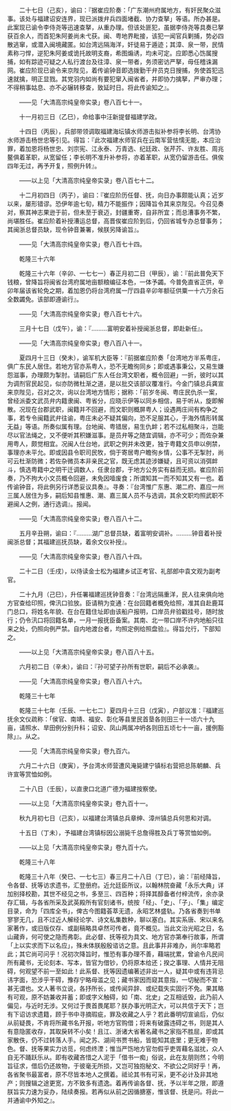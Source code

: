 <!-- { "loadSidebar": true } -->
　　二十七日（己亥），谕曰：『据崔应阶奏：「广东潮州府属地方，有奸民聚众滋事。该处与福建诏安连界，现已派拨弁兵四面堵截、协力查拏」等语。所办甚是。此案现已谕令李侍尧等迅速查拏，从重办理。但该处匪犯，虽据李侍尧等具奏已拏获百余人，而首犯朱阿姜尚未弋获。闽、粤地界毗接，该犯一闻官兵剿捕，势必四散逃窜，或潜入闽境藏匿。如台湾远隔海洋，奸徒易于遁迹；其漳、泉一带，民情素称刁悍，逆犯朱阿姜或诡托故明支裔，希图煽诱，均未可定。应即悉心饬属搜捕，如有踪迹可疑之人私行渡台及往漳、泉一带者，务须密访严拏，毋任稽诛漏网。崔应阶现已谕令来京陛见，着传谕钟音即选拨勤干弁员克日搜捕，务使首犯迅速就擒，明正显戮。其党羽内如尚有要犯窜入闽省者，并即协力擒拏，严审办理；不得稍事姑息、亦不必辗转移查，致延时日。将此传谕知之』。 

　　——见「大清高宗纯皇帝实录」卷八百七十一。 

　　十一月初三日（乙巳），命给事中汪新提督福建学政。 

　　十四日（丙辰），兵部带领调取福建海坛镇水师游击拟补参将李长明、台湾协水师游击杨世忠等引见。得旨：『此次福建水师官兵在云南军营怯懦无能，本应治罪，着加恩将杨世忠、刘宗宪、江永泰、万青选、纪廷政、张芹芥、许友胜、周兆鳌俱着革职，从宽留任；李长明不准升补参将，亦着革职，从宽仍留游击任。俱俟四年无过，再予开复，照例升转』。 

　　——以上见「大清高宗纯皇帝实录」卷八百七十二。 

　　十二月初四日（丙子），谕曰：『崔应阶历任督、抚，向日办事颇能认真；近岁以来，屡形错谬。恐伊年逾七旬，精力不能振作；因降旨令其来京陛见。今召见奏对，察其神志果逊于前，但未至于衰迈，封疆重寄，自非所宜；而总漕事务不繁，尚堪胜任。崔应阶着补授漕运总督，高晋俟崔应阶到后，仍回省城专办总督事务；其闽浙总督员缺，现令钟音兼署，候朕另降谕旨』。 

　　——见「大清高宗纯皇帝实录」卷八百七十四。 

　　乾隆三十六年 

　　乾隆三十六年（辛卯、一七七一）春正月初二日（甲辰），谕：『前此普免天下钱粮，曾降旨将闽省台湾府属地亩额粮编征本色，一体予蠲。今普免直省正供，辛卯年届该省轮免之期，着加恩仍将台湾府属一厅四县辛卯年额征供粟一十六万余石全数蠲免。该部即遵谕行』。 

　　——见「大清高宗纯皇帝实录」卷八百七十六。 

　　三月十七日（戊午），谕：『………富明安着补授闽浙总督，即赴新任』。 

　　——见「大清高宗纯皇帝实录」卷八百八十一。 

　　夏四月十三日（癸未），谕军机大臣等：『前据崔应阶奏「台湾地方半系粤庄，俱广东民人居住。若地方官亦系粤人，恐不无瞻徇同乡；即或遇事秉公，又易生嫌怨滋事，办理颇为掣肘。请嗣后广东人任台湾文职者，概令回避」一折，彼时以其为调剂官民起见，似亦防微杜渐之道，是以批交该部议覆准行。今金门镇总兵龚宣来京陛见，召对之次，询以台湾地方情形；据称：「前岁冬闽、粤庄民仇杀一案，曾经派委文武员弁内籍隶闽、粤省分，应晓示伊等以同乡相信，易于听从，旋即解散。况现在台郡武职，闽籍并不回避，而文职则概屏粤人；设遇两庄间有构争之事，若专令闽籍武弁往谕，粤庄未必不疑其偏向，恐不足服其心，于海外情形转属无益」等语。所奏似属有理。台地闽、粤错居，易生仇衅；若不过私相聚斗，岂能尽以官法绳之，又不便听其积嫌滋事。是员弁等之随宜调辑，亦不可少；而佐杂兼用粤人，颇觉相宜。况闽人仕台地，武职之例并未改更，独于粤籍文员申以例禁，事理亦未平允。即或因县令职司民牧，倘于寄居粤户瞻徇乡情，公事不无掣肘，尚可云杜渐防微；若佐杂微员本非亲民之官，既无虑其迹涉嫌疑，且可资以消弭衅斗，慎选粤籍中之明干迁调数人，任隶台郡，于地方公务实有益而无损。崔应阶前奏，乃不拘大小文员概令回避，未免因噎废食；所谓知其一而不知其又有一也。着传谕钟音，将此例另行详悉妥议具奏』。寻奏：『台湾惟广东惠、潮二府、嘉应一州三属人居住为多，嗣后知县惟惠、潮、嘉三属人员不与选调，其余文职均照武职不避闽人之例，通行选调』。报闻。 

　　——见「大清高宗纯皇帝实录」卷八百八十二。 

　　五月辛丑朔，谕曰：『………湖广总督员缺，着富明安调补。………钟音着补授闽浙总督；其福建巡抚员缺，着余文仪补授』。 

　　——见「大清高宗纯皇帝实录」卷八百八十四。 

　　二十二日（壬戌），以侍读金士松为福建乡试正考官、礼部郎中袁文观为副考官。 

　　二十九月（己巳），升任署福建巡抚钟音奏：『台湾远隔重洋，民人往来俱向地方官查给印照，俾汛口验放。臣请稍为变通：在台回籍者概免给照，准其自赴鹿耳门总口，将姓名年貌、在台在籍住址即由该船户报明，口岸员弁验戳挂号，随时放行；仍令汛口将回籍名单，一月一报抚臣备案。其南、北一带口岸不许内地船只往来之处，仍照向例严禁。自内地渡台者，均照定例给照盘验』。得旨允行，下部知之。 

　　——以上见「大清高宗纯皇帝实录」卷八百八十五。 

　　六月初二日（辛未），谕曰：『孙可望子孙所有世职，嗣后不必承袭』。 

　　——见「大清高宗纯皇帝实录」卷八百八十六。 

　　乾隆三十七年 

　　乾隆三十七年（壬辰、一七七二）夏四月十三日（戊寅），户部议准：『福建巡抚余文仪疏称：「侯官、南靖、福安、彰化等县里民首垦各则田三十一顷六十九亩，请照水、旱田例分别升科；诏安、凤山两属冲坍各则田五顷七十一亩，援例豁除」』。从之。 

　　——见「大清高宗纯皇帝实录」卷九百六。 

　　六月二十六日（庚寅），予台湾水师营遭风淹毙建宁镇标右营把总陈朝麟、兵许宣等赏恤如例。 

　　二十八日（壬辰），以直隶口北道广德为福建按察使。 

　　——以上见「大清高宗纯皇帝实录」卷九百十一。 

　　秋九月初七日（己亥），以福建台湾镇总兵章绅、漳州镇总兵何思和对调。 

　　十五日（丁未），予福建台湾镇标因公溺毙千总詹得胜及兵丁等赏恤如例。 

　　——以上见「大清高宗纯皇帝实录」卷九百十六。 

　　乾隆三十八年 

　　乾隆三十八年（癸巳、一七七三）春三月二十八日（丁巳），谕：『前经降旨，令各督、抚等访求遗书，汇登册府。近允廷臣所议，以翰林院奋藏「永乐大典」详加别择校勘，其世不经见之书，多至三、四百种；将择其醇备者付梓流传，余亦录存汇辑，与各省所采及武英殿所有官刻诸书，统按「经」、「史」、「子」、「集」编定目录，命为「四库全书」，俾古今图籍荟萃无遗，永昭艺林盛轨。乃各省奏到书单寥寥无几，且不过近人解经论学、诗文私集数种，聊以塞白。其实系唐、宋以来名家著作，或旧版仅存、或副稿略具卓然可传者，竟不概见。当此文治光昭之日，名山藏弆，何可使之隐而弗彰。此必督、抚等视为具文、地方官亦第奉行故事，所谓「上以实求而下以名应」，殊未体朕殷殷谘访之意。且此事并非难办，尚尔率略若此；其它尚可问乎！况初次降旨时，惟恐有事办理不善，藉端扰累，曾谕令凡民间所有藏书，无论刻本、写本，皆官为借钞，仍将原本给还；揆之事理、人情并无阻碍，何观望不前一至如此！此系督、抚等因遗编著述非出一人，疑其中或有违背忌讳字面，恐涉乎干碍，豫存宁略毋滥之见；藏书家因而窥其意指，一切秘而不宣：甚无谓也。文人著书立说，各抒所长，或传闻异辞、或纪载失实固行不免。果其略有可观，原不妨兼收并蓄；即或字义触碍，如「南、北史」之互相诋毁，此乃前人偏见，与近时无涉。又何过于畏首畏尾耶？朕办事光明正大，可以共信于天下；岂有下诏访求遗籍，顾于书中寻摘瑕疵，罪及收藏之人乎？若此番明切宣谕后，仍似从前疑畏，不肯将所藏书名开报，听地方官购借；将来有破露违碍之书，则是其人有意隐匿收存，其取戾转不小矣！且江、浙诸大省著名藏书之家指不胜屈，即或其家散佚，仍不过转落人手。闻之苏、湖间书贾书船，皆能知其底里；更无难于物色。督、抚等果实力访觅，何虑终湮；惟当严饬地方官勿假乎吏胥藉名滋扰，众人自无不踊跃乐从。即有收藏吝惜之人泥于「借书一痴」俗说，此在友朋则然；今明旨征求，借后仍还故物，于彼毫无所损，又岂可独抱秘文、不欲公之同好乎！再，各省聚书最富者，原不尽皆本地人之撰着。祗论其书有可采，更不必计及非其地产；则搜辑之途更宽，方不致多有遗逸。着再传谕各督、抚，予以半年之限，即遵朕旨实力速为妥办，陆续奏报。若再似从前之因循搪塞，惟该督、抚是问。将此一并通谕中外知之』。 

